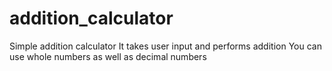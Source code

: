 # addition_calculator
Simple addition calculator
It takes user input and performs addition 
You can use whole numbers as well as decimal numbers
